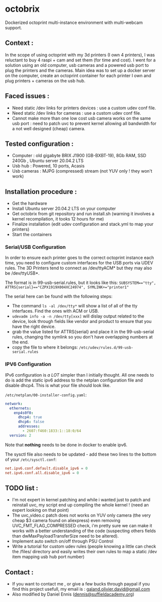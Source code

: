 # octobrix
Dockerized octoprint multi-instance environment with multi-webcam support.

## Context :

In the scope of using octoprint with my 3d printers (I own 4 printers), I was reluctant to buy 4 raspi + cam and set them (for time and cost).
I went for a solution using an old computer, usb cameras and a powered usb port to plug the printers and the cameras.
Main idea was to set up a docker server on the computer, create an octoprint container for each printer I own and plug printers + cameras on the usb hub. 

## Faced issues :

- Need static /dev links for printers devices : use a custom udev conf file.
- Need static /dev links for cameras : use a custom udev conf file.
- Cannot make more than one low cost usb camera works on the same usb port : need to patch uvc to prevent kernel allowing all bandwidth for a not well designed (cheap) camera. 

## Tested configuration :

- Computer : old gigabyte BRIX J1900 (GB-BXBT-19), 8Gb RAM, SSD 240Gb , Ubuntu server 20.04.2 LTS
- Usb hub : Powered, 10 ports, Acasis
- Usb cameras : MJPG (compressed) stream (not YUV only ! they won't work) 

## Installation procedure :

- Get the hardware 
- Install Ubuntu server 20.04.2 LTS on your computer
- Get octobrix from git repository and run install.sh (warning it involves a kernel recompilation, it tooks 12 hours for me)
- Finalize installation (edit udev configuration and stack.yml to map your printers)
- Start the containers

### Serial/USB Configuration
In order to ensure each printer goes to the correct octoprint instance each time, you need to configure custom interfaces for the USB ports via UDEV rules. 
The 3D Printers tend to connect as /dev/ttyACM* but they may also be /dev/ttyUSB*. 

The format is in 99-usb-serial.rules, but it looks like this:
`SUBSYSTEM=="tty", ATTRS{serial}=="CZPX1919X004XC24974", SYMLINK+="printer1"`

The serial here can be found with the following steps:

- The command `ls -al /dev/tty*` will show a list of all of the tty interfaces. Find the ones with ACM or USB.
- `udevadm info -a -n /dev/tty[xxx]` will dislay output related to the device, look through fields like vendor and product to ensure that you have the right device.
- grab the value listed for ATTRS{serial} and place it in the 99-usb-serial rules, changing the symlink so you don't have overlapping numbers at the end.
- copy the file to where it belongs: `/etc/udev/rules.d/99-usb-serial.rules`

### IPV6 Configuration

IPv6 configuration is *a LOT* simpler than I initially thought. All one needs to do is add the static ipv6 address to the netplan configuration file and disable dhcp4. This is what your file should look like.

`/etc/netplan/00-installer-config.yaml`:
```yaml
network:
  ethernets:
    enp4s0f0:
      dhcp4: true
      dhcp6: false
      addresses:
        - 2607:f460:1833:1::18:0/64
  version: 2
```

Note that **nothing** needs to be done in docker to enable ipv6.


The sysctl file also needs to be updated - add these two lines to the bottom of your `/etc/sysctl.conf`:
```conf
net.ipv6.conf.default.disable_ipv6 = 0
net.ipv6.conf.all.disable_ipv6 = 0
```

## TODO list :

- I'm not expert in kernel patching and while i wanted just to patch and reinstall uvc, my script end up compiling the whole kernel ! (need an expert looking on that point)
- The uvc_video.c patch does not works on YUV only camera (the very cheap $3 camera found on aliexpress) even removing UVC_FMT_FLAG_COMPRESSED check, i'm pretty sure we can make it works with a better understanding of the code (suspecting others fields than dwMaxPayloadTransferSize need to be altered).
- Implement auto switch on/off through PSU Control
- Write a tutorial for custom udev rules (people knowing a little can check the /files/ directory and easily writes their own rules to map a static /dev item mapping usb hub port number) 

## Contact :

- If you want to contact me , or give a few bucks through paypal if you find this project usefull, my email is : galand.olivier.david@gmail.com 
- Also modified by Daniel Ennis (dennis@suffieldacademy.org)
